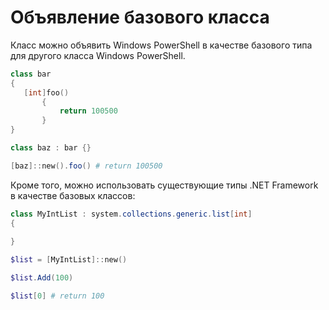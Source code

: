 # Объявление базового класса
Класс можно объявить Windows PowerShell в качестве базового типа для другого класса Windows PowerShell.

```PowerShell
class bar
{
   [int]foo() 
       {
           return 100500
       }
}

class baz : bar {}

[baz]::new().foo() # return 100500
```

Кроме того, можно использовать существующие типы .NET Framework в качестве базовых классов:

```PowerShell
class MyIntList : system.collections.generic.list[int]
{
    
}

$list = [MyIntList]::new()

$list.Add(100)

$list[0] # return 100
```

<!--HONumber=Jun16_HO4-->


